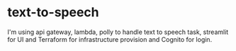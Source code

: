 # text-to-speech
I'm using api gateway, lambda, polly to handle text to speech task, streamlit for UI and Terraform for infrastructure provision and Cognito for login.
